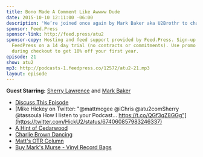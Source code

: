 ```yaml
---
title: Bono Made A Comment Like Awwww Dude
date: 2015-10-10 12:11:00 -06:00
description: 'We’re joined once again by Mark Baker aka U2Brothr to chat about getting summoned back to Paris by U2 and what the full experience was like. We answer your #AskAtU2 questions and give our review of the HBO broadcast along the way.'
sponsor: Feed.Press
sponsor-link: http://feed.press/atu2
sponsor-copy: Hosting and feed support provided by Feed.Press. Sign-up today and try
  FeedPress on a 14 day trial (no contracts or commitments). Use promo code "atu2"
  during checkout to get 10% off your first year.
episode: 21
show: atu2
mp3: http://podcasts-1.feedpress.co/12572/atu2-21.mp3
layout: episode
---
```


**Guest Starring:**
[Sherry Lawrence](/people/sherry-lawrence) and  [Mark Baker](/people/mark-baker)



* [Discuss This Episode](https://www.reddit.com/r/Goodstuff_fm/comments/3w8ubu/the_atu2_podcast_21_bono_made_a_comment_like/)
* [Mike Hickey on Twitter: "@mattmcgee @iChris @atu2comSherry @tassoula How I listen to your Podcast... https://t.co/QGf3qZ8GGg"](https://twitter.com/HickU2/status/674060857983246337)
* [A Hint of Cedarwood](https://onedrive.live.com/?authkey=%21AD4RFEXFG4VvtCw&cid=07BCBDDAAC8EB1AF&id=7BCBDDAAC8EB1AF%218498&parId=7BCBDDAAC8EB1AF%211224&o=OneUp)
* [Charlie Brown Dancing](https://www.filepicker.io/api/file/TASfwYZQ6uL4LZv9vRz7)
* [Matt's OTR Column](http://www.atu2.com/news/column-off-the-record--vol-15-700.html)
* [Buy Mark's Murse - Vinyl Record Bags](http://www.thesongbag.com/)
